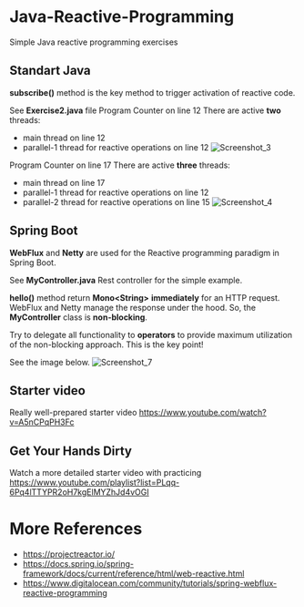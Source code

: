 # Java-Reactive-Programming
Simple Java reactive programming exercises

## Standart Java
**subscribe()** method is the key method to trigger activation of reactive code.

See **Exercise2.java** file
Program Counter on line 12
There are active **two** threads:
- main thread on line 12
- parallel-1 thread for reactive operations on line 12
![Screenshot_3](https://user-images.githubusercontent.com/3144356/196479900-140c6241-18ea-4175-ab15-48cf7ecd9e27.png)

Program Counter on line 17
There are active **three** threads:
- main thread on line 17
- parallel-1 thread for reactive operations on line 12
- parallel-2 thread for reactive operations on line 15
![Screenshot_4](https://user-images.githubusercontent.com/3144356/196479834-6fbfabe2-6210-4e71-9c5f-c1cd02dcce8b.png)

## Spring Boot
**WebFlux** and **Netty** are used for the Reactive programming paradigm in Spring Boot.

See **MyController.java** Rest controller for the simple example.

**hello()** method return **Mono\<String\>** **immediately** for an HTTP request. WebFlux and Netty manage the response under the hood. So, the **MyController** class is **non-blocking**. 

Try to delegate all functionality to **operators** to provide maximum utilization of the non-blocking approach. This is the key point!

See the image below. 
![Screenshot_7](https://user-images.githubusercontent.com/3144356/196479127-7adef124-f9ac-4b98-ad9b-2c5f3de19c2b.png)

## Starter video
Really well-prepared starter video
https://www.youtube.com/watch?v=A5nCPqPH3Fc

## Get Your Hands Dirty
Watch a more detailed starter video with practicing
https://www.youtube.com/playlist?list=PLqq-6Pq4lTTYPR2oH7kgElMYZhJd4vOGI

# More References
- https://projectreactor.io/
- https://docs.spring.io/spring-framework/docs/current/reference/html/web-reactive.html
- https://www.digitalocean.com/community/tutorials/spring-webflux-reactive-programming
